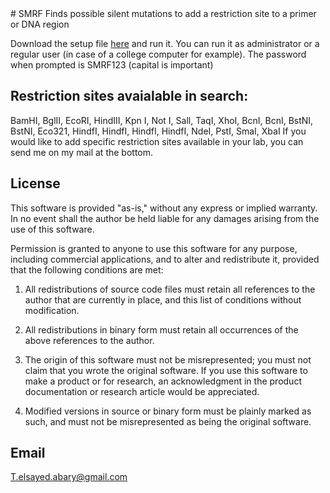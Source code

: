 <meta name="google-site-verification" content="tyfOjdeW3WeEDJWg8NpbkayNo6PLAmW-xElD4Xru410" />
# SMRF
Finds possible silent mutations to add a restriction site to a primer or DNA region

Download the setup file [here](https://github.com/Tamer-ElSayed/SMRF/releases/download/untagged-77a7ee2365b76041843f/SMRF_Setup.exe) and run it. You can run it as administrator or a regular user (in case of a college computer for example).
The password when prompted is SMRF123 (capital is important)

## Restriction sites avaialable in search:
BamHI, BglII, EcoRI, HindIII, Kpn I, Not I, Sall, TaqI, XhoI, BcnI, BcnI, BstNI, BstNI, Eco321, HindfI, HindfI, HindfI, HindfI, NdeI, PstI, SmaI, XbaI
If you would like to add specific restriction sites available in your lab, you can send me on my mail at the bottom.

## License
This software is provided "as-is," without any express or implied warranty. In no event shall the
author be held liable for any damages arising from the use of this software.

Permission is granted to anyone to use this software for any purpose, including commercial
applications, and to alter and redistribute it, provided that the following conditions are met:

1. All redistributions of source code files must retain all references to the author that are currently in
   place, and this list of conditions without modification.

2. All redistributions in binary form must retain all occurrences of the above references to the author.

3. The origin of this software must not be misrepresented; you must not claim that you wrote the
   original software. If you use this software to make a product or for research, an acknowledgment in the
   product documentation or research article would be appreciated.

4. Modified versions in source or binary form must be plainly marked as such, and must not be
   misrepresented as being the original software.

## Email
T.elsayed.abary@gmail.com
<meta name="google-site-verification" content="tyfOjdeW3WeEDJWg8NpbkayNo6PLAmW-xElD4Xru410" />


